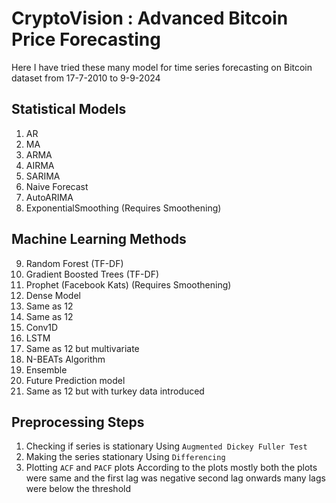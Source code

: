 # CryptoVision : Advanced Bitcoin Price Forecasting

Here I have tried these many model for time series forecasting on Bitcoin dataset from 17-7-2010 to 9-9-2024

## Statistical Models
1. AR 
2. MA
3. ARMA
4. AIRMA
5. SARIMA
6. Naive Forecast
7. AutoARIMA
8. ExponentialSmoothing (Requires Smoothening)

## Machine Learning Methods
9. Random Forest (TF-DF)
10. Gradient Boosted Trees (TF-DF)
11. Prophet (Facebook Kats) (Requires Smoothening)
12. Dense Model
13. Same as 12
14. Same as 12
15. Conv1D
16. LSTM
17. Same as 12 but multivariate
18. N-BEATs Algorithm
19. Ensemble
20. Future Prediction model
21. Same as 12 but with turkey data introduced

## Preprocessing Steps
1. Checking if series is stationary
   Using `Augmented Dickey Fuller Test`
2. Making the series stationary
   Using `Differencing`
3. Plotting `ACF` and `PACF` plots
   According to the plots mostly both the plots were same and the first lag was negative second lag onwards many lags were below the threshold
